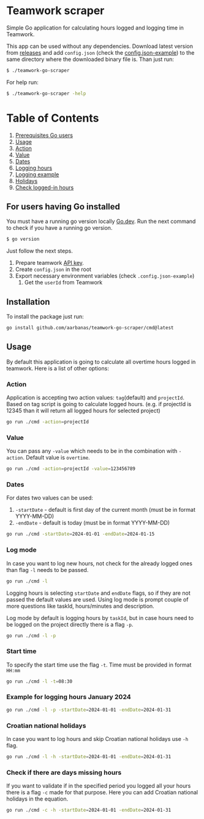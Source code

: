 # Teamwork scraper

Simple Go application for calculating hours logged and logging time in Teamwork.

This app can be used without any dependencies.
Download latest version from [releases](https://github.com/aarbanas/teamwork-go-scraper/releases) and add `config.json` (check the [config.json-example](https://github.com/aarbanas/teamwork-go-scraper/blob/main/config.json-example)) to the
same directory where the downloaded binary file is. Than just run:

```bash
$ ./teamwork-go-scraper
```

For help run:

```bash
$ ./teamwork-go-scraper -help
```

# Table of Contents

1. [Prerequisites Go users](#for-users-having-go-installed)
2. [Usage](#usage)
3. [Action](#action)
4. [Value](#value)
5. [Dates](#dates)
6. [Logging hours](#log-mode)
7. [Logging example](#example-for-logging-hours-january-2024)
8. [Holidays](#croatian-national-holidays)
9. [Check logged-in hours](#check-if-there-are-days-missing-hours)

## For users having Go installed

You must have a running go version locally [Go.dev](https://go.dev/doc/install).
Run the next command to check if you have a running go version.

```bash
$ go version
```

Just follow the next steps.

1. Prepare teamwork [API key](https://apidocs.teamwork.com/docs/teamwork/df5a63302d729-getting-started-with-the-teamwork-com-api).
2. Create `config.json` in the root
3. Export necessary environment variables (check `.config.json-example`)
   1. Get the `userId` from Teamwork

## Installation

To install the package just run:

```bash
go install github.com/aarbanas/teamwork-go-scraper/cmd@latest
```

## Usage

By default this application is going to calculate all overtime hours logged in teamwork. Here is a list of other options:

### Action

Application is accepting two action values: `tag`(default) and `projectId`. Based on tag script is going to calculate logged hours. (e.g. if projectId is 12345 than it will return all logged hours for selected project)

```bash
go run ./cmd -action=projectId
```

### Value

You can pass any `-value` which needs to be in the combination with `-action`. Default value is `overtime`.

```bash
go run ./cmd -action=projectId -value=123456789
```

### Dates

For dates two values can be used:

1. `-startDate` - default is first day of the current month (must be in format YYYY-MM-DD)
2. `-endDate` - default is today (must be in format YYYY-MM-DD)

```bash
go run ./cmd -startDate=2024-01-01 -endDate=2024-01-15
```

### Log mode

In case you want to log new hours, not check for the already logged ones than flag `-l` needs to be passed.

```bash
go run ./cmd -l
```

Logging hours is selecting `startDate` and `endDate` flags, so if they are not passed the default values are used.
Using log mode is prompt couple of more questions like taskId, hours/minutes and description.

Log mode by default is logging hours by `taskId`, but in case hours need to be logged on the project directly there is
a flag `-p`.

```bash
go run ./cmd -l -p
```

### Start time

To specify the start time use the flag `-t`. Time must be provided in format `HH:mm`

```bash
go run ./cmd -l -t=08:30
```

### Example for logging hours January 2024

```bash
go run ./cmd -l -p -startDate=2024-01-01 -endDate=2024-01-31
```

### Croatian national holidays

In case you want to log hours and skip Croatian national holidays use `-h` flag.

```bash
go run ./cmd -l -h -startDate=2024-01-01 -endDate=2024-01-31
```

### Check if there are days missing hours

If you want to validate if in the specified period you logged all your hours there is a flag `-c` made for that purpose.
Here you can add Croatian national holidays in the equation.

```bash
go run ./cmd -c -h -startDate=2024-01-01 -endDate=2024-01-31
```

